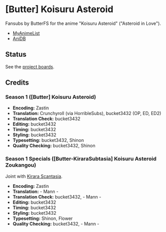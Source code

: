 # \[Butter] Koisuru Asteroid

Fansubs by ButterFS for the anime "Koisuru Asteroid" ("Asteroid in Love").

* [MyAnimeList](https://myanimelist.net/anime/39388/Koisuru_Asteroid)
* [AniDB](http://anidb.info/perl-bin/animedb.pl?show=anime&aid=14707)

## Status

See the [project boards](https://github.com/butterfansubs/koisuru-asteroid/projects).

## Credits

### Season 1 (\[Butter] Koisuru Asteroid)

* **Encoding:** Zastin
* **Translation:** Crunchyroll (via HorribleSubs), bucket3432 (OP, ED, ED2)
* **Translation Check:** bucket3432
* **Editing:** bucket3432
* **Timing:** bucket3432
* **Styling:** bucket3432
* **Typesetting:** bucket3432, Shinon
* **Quality Checking:** bucket3432, Shinon

### Season 1 Specials (\[Butter-KiraraSubtasia] Koisuru Asteroid Zoukangou)

Joint with [Kirara Scantasia](https://kirarascantasia.wordpress.com/).

* **Encoding:** Zastin
* **Translation:** - Mann -
* **Translation Check:** bucket3432, - Mann -
* **Editing:** bucket3432
* **Timing:** bucket3432
* **Styling:** bucket3432
* **Typesetting:** Shinon, Flower
* **Quality Checking:** bucket3432, - Mann -
